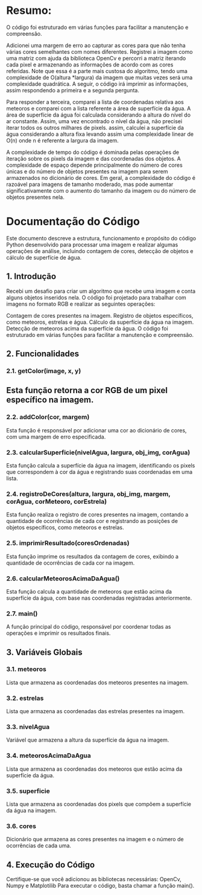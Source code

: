 <h1>Resumo:</h1>
O código foi estruturado em várias funções para facilitar a manutenção e compreensão.

Adicionei uma margem de erro ao capturar as cores para que não tenha várias cores semelhantes com nomes diferentes.
Registrei a imagem como uma matriz com ajuda da biblioteca OpenCv e percorri a matriz iterando cada pixel e armazenando as informações de acordo com as cores referidas.
Note que essa é a parte mais custosa do algoritmo, tendo uma complexidade de O(altura *largura) da imagem que muitas vezes será uma complexidade quadrática.
A seguir, o código irá imprimir as informações, assim respondendo a primeira e a segunda pergunta.

Para responder a terceira, comparei a lista de coordenadas relativa aos meteoros e comparei com a lista referente a área de superfície da água.
A área de superfície da água foi calculada considerando a altura do nível do ar constante. Assim, uma vez encontrado o nível da água, não precisei iterar todos os outros milhares de pixels.
assim, calculei a superfície da água considerando a altura fixa levando assim uma complexidade linear de O(n) onde n é referente a largura da imagem.

A complexidade de tempo do código é dominada pelas operações de iteração sobre os pixels da imagem e das coordenadas dos objetos. A complexidade de espaço depende principalmente do número de cores únicas e do número de objetos presentes na imagem para serem armazenados no dicionário de cores. Em geral, a complexidade do código é razoável para imagens de tamanho moderado, mas pode aumentar significativamente com o aumento do tamanho da imagem ou do número de objetos presentes nela.
<h1>Documentação do Código</h1>
Este documento descreve a estrutura, funcionamento e propósito do código Python desenvolvido para processar uma imagem e realizar algumas operações de análise, incluindo contagem de cores, detecção de objetos e cálculo de superfície de água.

<h2>1. Introdução</h2>
Recebi um desafio para criar um algoritmo que recebe uma imagem e conta alguns objetos inseridos nela.
O código foi projetado para trabalhar com imagens no formato RGB e realizar as seguintes operações:

Contagem de cores presentes na imagem.
Registro de objetos específicos, como meteoros, estrelas e água.
Cálculo da superfície da água na imagem.
Detecção de meteoros acima da superfície da água.
O código foi estruturado em várias funções para facilitar a manutenção e compreensão.

<h2>2. Funcionalidades</h2>
<h3>2.1. getColor(image, x, y)<h2>
Esta função retorna a cor RGB de um pixel específico na imagem.

<h3>2.2. addColor(cor, margem)</h3>
Esta função é responsável por adicionar uma cor ao dicionário de cores, com uma margem de erro especificada.

<h3>2.3. calcularSuperficie(nivelAgua, largura, obj_img, corAgua)</h3>
Esta função calcula a superfície da água na imagem, identificando os pixels que correspondem à cor da água e registrando suas coordenadas em uma lista.

<h3>2.4. registroDeCores(altura, largura, obj_img, margem, corAgua, corMeteoro, corEstrela)</h3>
Esta função realiza o registro de cores presentes na imagem, contando a quantidade de ocorrências de cada cor e registrando as posições de objetos específicos, como meteoros e estrelas.

<h3>2.5. imprimirResultado(coresOrdenadas)</h3>
Esta função imprime os resultados da contagem de cores, exibindo a quantidade de ocorrências de cada cor na imagem.

<h3>2.6. calcularMeteorosAcimaDaAgua()</h3>
Esta função calcula a quantidade de meteoros que estão acima da superfície da água, com base nas coordenadas registradas anteriormente.

<h3>2.7. main()</h3>
A função principal do código, responsável por coordenar todas as operações e imprimir os resultados finais.

<h2>3. Variáveis Globais</h2>
<h3>3.1. meteoros</h3>
Lista que armazena as coordenadas dos meteoros presentes na imagem.

<h3>3.2. estrelas</h3>
Lista que armazena as coordenadas das estrelas presentes na imagem.

<h3>3.3. nivelAgua</h3>
Variável que armazena a altura da superfície da água na imagem.

<h3>3.4. meteorosAcimaDaAgua</h3>
Lista que armazena as coordenadas dos meteoros que estão acima da superfície da água.

<h3>3.5. superficie</h3>
Lista que armazena as coordenadas dos pixels que compõem a superfície da água na imagem.

<h3>3.6. cores</h3>
Dicionário que armazena as cores presentes na imagem e o número de ocorrências de cada uma.

<h2>4. Execução do Código</h2>
Certifique-se que você adicionou as bibliotecas necessárias: OpenCv, Numpy e Matplotilib
Para executar o código, basta chamar a função main().

